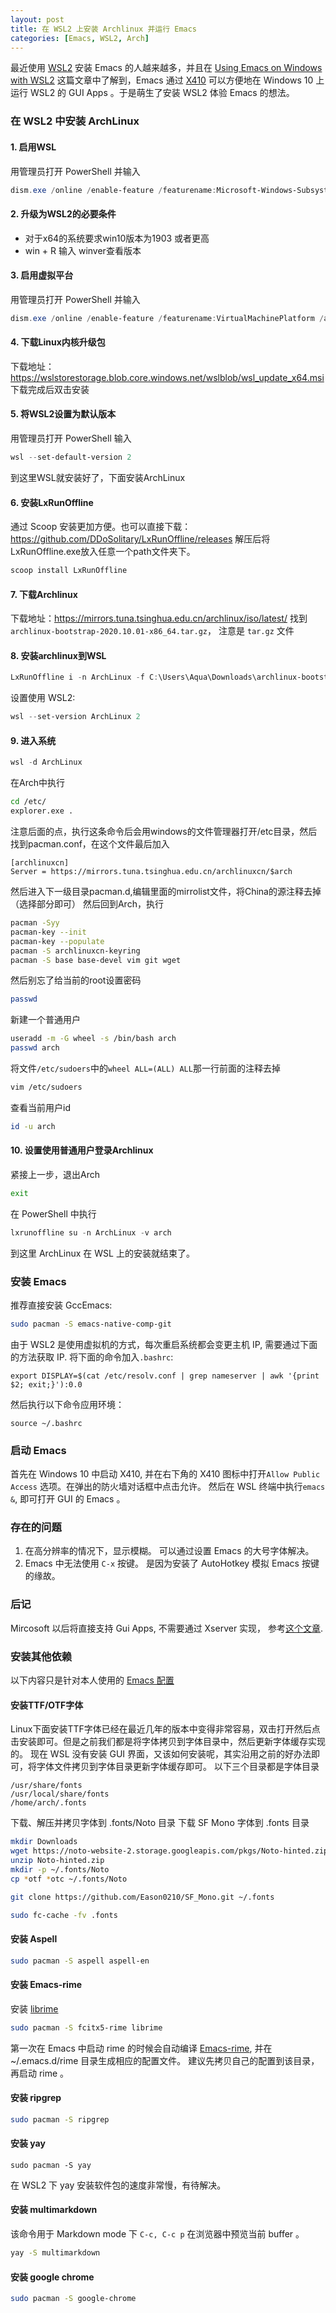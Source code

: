 ```yaml
---
layout: post
title: 在 WSL2 上安装 Archlinux 并运行 Emacs
categories: [Emacs, WSL2, Arch]
---
```

最近使用 [WSL2](https://docs.microsoft.com/en-us/windows/wsl/install-win10) 安装 Emacs 的人越来越多，并且在 [Using Emacs on Windows with WSL2](https://emacsredux.com/blog/2020/09/23/using-emacs-on-windows-with-wsl2/) 这篇文章中了解到，Emacs 通过 [X410](https://x410.dev/) 可以方便地在 Windows 10 上运行 WSL2 的 GUI Apps 。于是萌生了安装 WSL2 体验 Emacs 的想法。  

### 在 WSL2 中安装 ArchLinux
#### 1. 启用WSL
用管理员打开 PowerShell 并输入
```powershell
dism.exe /online /enable-feature /featurename:Microsoft-Windows-Subsystem-Linux /all /norestart
```
#### 2. 升级为WSL2的必要条件
* 对于x64的系统要求win10版本为1903 或者更高
* win + R 输入 winver查看版本

#### 3. 启用虚拟平台
 用管理员打开 PowerShell 并输入
 ```powershell
 dism.exe /online /enable-feature /featurename:VirtualMachinePlatform /all /norestart
 ```
#### 4. 下载Linux内核升级包
下载地址：https://wslstorestorage.blob.core.windows.net/wslblob/wsl_update_x64.msi
下载完成后双击安装
#### 5. 将WSL2设置为默认版本
用管理员打开 PowerShell 输入
```powershell
wsl --set-default-version 2
```
到这里WSL就安装好了，下面安装ArchLinux

#### 6. 安装LxRunOffline
通过 Scoop 安装更加方便。也可以直接下载：https://github.com/DDoSolitary/LxRunOffline/releases 解压后将LxRunOffline.exe放入任意一个path文件夹下。
```powershell
scoop install LxRunOffline
```
#### 7. 下载Archlinux
下载地址：https://mirrors.tuna.tsinghua.edu.cn/archlinux/iso/latest/
找到 `archlinux-bootstrap-2020.10.01-x86_64.tar.gz`， 注意是 `tar.gz` 文件
#### 8. 安装archlinux到WSL

```powershell
LxRunOffline i -n ArchLinux -f C:\Users\Aqua\Downloads\archlinux-bootstrap-2021.03.01-x86_64.tar.gz -d C:\Users\Aqua\Linux -r root.x86_64
```
设置使用 WSL2:

```powershell
wsl --set-version ArchLinux 2
```

#### 9. 进入系统
```powershell
wsl -d ArchLinux
```
在Arch中执行
```bash
cd /etc/
explorer.exe .
```
注意后面的点，执行这条命令后会用windows的文件管理器打开/etc目录，然后找到pacman.conf，在这个文件最后加入
```
[archlinuxcn]
Server = https://mirrors.tuna.tsinghua.edu.cn/archlinuxcn/$arch
```
然后进入下一级目录pacman.d,编辑里面的mirrolist文件，将China的源注释去掉（选择部分即可）
然后回到Arch，执行
```bash
pacman -Syy
pacman-key --init
pacman-key --populate
pacman -S archlinuxcn-keyring
pacman -S base base-devel vim git wget
```

然后别忘了给当前的root设置密码
```bash
passwd
```
新建一个普通用户
```bash
useradd -m -G wheel -s /bin/bash arch
passwd arch
```

将文件`/etc/sudoers`中的`wheel ALL=(ALL) ALL`那一行前面的注释去掉
```bash
vim /etc/sudoers
```
查看当前用户id
```bash
id -u arch
```
#### 10. 设置使用普通用户登录Archlinux
紧接上一步，退出Arch
```bash
exit
```
在 PowerShell 中执行
```powershell
lxrunoffline su -n ArchLinux -v arch
```
到这里 ArchLinux 在 WSL 上的安装就结束了。

### 安装 Emacs
推荐直接安装 GccEmacs:
```bash
sudo pacman -S emacs-native-comp-git
```
由于 WSL2 是使用虚拟机的方式，每次重启系统都会变更主机 IP, 需要通过下面的方法获取 IP.
将下面的命令加入`.bashrc`:
```
export DISPLAY=$(cat /etc/resolv.conf | grep nameserver | awk '{print $2; exit;}'):0.0
```
然后执行以下命令应用环境：
 ```
 source ~/.bashrc
 ```
### 启动 Emacs
首先在 Windows 10 中启动 X410, 并在右下角的 X410 图标中打开`Allow Public Access` 选项。在弹出的防火墙对话框中点击允许。
然后在 WSL 终端中执行`emacs &`, 即可打开 GUI 的 Emacs 。

### 存在的问题
1. 在高分辨率的情况下，显示模糊。
可以通过设置 Emacs 的大号字体解决。
2. Emacs 中无法使用 `C-x` 按键。
是因为安装了 AutoHotkey 模拟 Emacs 按键的缘故。

### 后记
Mircosoft 以后将直接支持 Gui Apps, 不需要通过 Xserver 实现， 参考[这个文章](https://devblogs.microsoft.com/commandline/whats-new-in-the-windows-subsystem-for-linux-september-2020/#gui-apps).

### 安装其他依赖
以下内容只是针对本人使用的 [Emacs 配置](https://github.com/Eason0210/emacs.d.git)
#### 安装TTF/OTF字体
Linux下面安装TTF字体已经在最近几年的版本中变得非常容易，双击打开然后点击安装即可。但是之前我们都是将字体拷贝到字体目录中，然后更新字体缓存实现的。
现在 WSL 没有安装 GUI 界面，又该如何安装呢，其实沿用之前的好办法即可，将字体文件拷贝到字体目录更新字体缓存即可。
以下三个目录都是字体目录
```
/usr/share/fonts
/usr/local/share/fonts
/home/arch/.fonts
```
下载、解压并拷贝字体到 .fonts/Noto 目录
下载 SF Mono 字体到 .fonts 目录
```bash
mkdir Downloads
wget https://noto-website-2.storage.googleapis.com/pkgs/Noto-hinted.zip
unzip Noto-hinted.zip
mkdir -p ~/.fonts/Noto
cp *otf *otc ~/.fonts/Noto

git clone https://github.com/Eason0210/SF_Mono.git ~/.fonts

sudo fc-cache -fv .fonts
```
#### 安装 Aspell
```bash
sudo pacman -S aspell aspell-en
```
#### 安装 Emacs-rime
安装 [librime](https://github.com/rime/librime)
```bash
sudo pacman -S fcitx5-rime librime
```
第一次在 Emacs 中启动 rime 的时候会自动编译 [Emacs-rime](https://github.com/DogLooksGood/emacs-rime), 并在 ~/.emacs.d/rime 目录生成相应的配置文件。
建议先拷贝自己的配置到该目录，再启动 rime 。

#### 安装 ripgrep
```bash
sudo pacman -S ripgrep
```
#### 安装 yay
```
sudo pacman -S yay
```
在 WSL2 下 yay 安装软件包的速度非常慢，有待解决。

#### 安装 multimarkdown
该命令用于 Markdown mode 下 `C-c, C-c p` 在浏览器中预览当前 buffer 。
```bash
yay -S multimarkdown
```
#### 安装 google chrome
```bash
sudo pacman -S google-chrome
```
